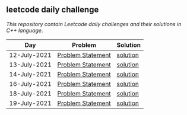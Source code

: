 ## leetcode daily challenge


*This repository contain Leetcode daily challenges and their solutions in C++ language*.



| **Day**     | **Problem**  | **Solution** | 
| --------| -------- | --------|
| 12-July-2021| [Problem Statement](https://leetcode.com/explore/challenge/card/july-leetcoding-challenge-2021/609/week-2-july-8th-july-14th/3811/)| [solution](https://github.com/yashtyagithub/leetcode_daily_challenge/blob/master/leetcode12july.cpp)|
| 13-July-2021| [Problem Statement](https://leetcode.com/explore/challenge/card/july-leetcoding-challenge-2021/609/week-2-july-8th-july-14th/3812/)| [solution](https://github.com/yashtyagithub/leetcode_daily_challenge/blob/master/leetcode13july.cpp)|
| 14-July-2021| [Problem Statement](https://leetcode.com/explore/challenge/card/july-leetcoding-challenge-2021/609/week-2-july-8th-july-14th/3813/)| [solution](https://github.com/yashtyagithub/leetcode_daily_challenge/blob/master/leetcode14july.cpp)|
| 16-July-2021| [Problem Statement](https://leetcode.com/explore/challenge/card/july-leetcoding-challenge-2021/610/week-3-july-15th-july-21st/3816/)| [solution](https://github.com/yashtyagithub/leetcode_daily_challenge/blob/master/leetcode16july.cpp)|
| 18-July-2021| [Problem Statement](https://leetcode.com/explore/challenge/card/july-leetcoding-challenge-2021/610/week-3-july-15th-july-21st/3818/)| [solution](https://github.com/yashtyagithub/leetcode_daily_challenge/blob/master/leetcode18july.cpp)| 
| 19-July-2021| [Problem Statement](https://leetcode.com/explore/challenge/card/july-leetcoding-challenge-2021/610/week-3-july-15th-july-21st/3819/)| [solution](https://github.com/yashtyagithub/leetcode_daily_challenge/blob/master/leetcode19july.cpp)|
